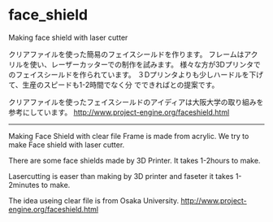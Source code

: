 # face_shield
Making face shield with laser cutter

クリアファイルを使った簡易のフェイスシールドを作ります。
フレームはアクリルを使い、レーザーカッターでの制作を試みます。
様々な方が3Dプリンタでのフェイスシールドを作られています。
３Dプリンタよりも少しハードルを下げて、生産のスピードも1-2時間でなく分
でできればとの提案です。

クリアファイルを使ったフェイスシールドのアイディアは大阪大学の取り組みを参考にしています。
http://www.project-engine.org/faceshield.html

-------------------------------------

Making Face Shield with clear file 
Frame is made from acrylic.
We try to make Face shield with laser cutter.

There are some face shields made by 3D Printer.
It takes 1-2hours to make.

Lasercutting is easer than making by 3D printer and faseter 
it takes 1-2minutes to make.

The idea useing clear file is from Osaka University.
http://www.project-engine.org/faceshield.html
